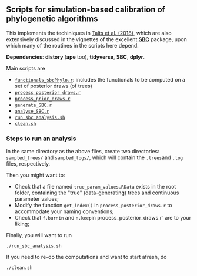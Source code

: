 ## Scripts for simulation-based calibration of phylogenetic algorithms

This implements the techiniques in [Talts et al. (2018)](https://arxiv.org/abs/1804.06788), which are also extensively discussed in the vignettes of the excellent [**SBC**](https://github.com/hyunjimoon/SBC) package, upon which many of the routines in the scripts here depend.

**Dependencies**: **distory** (**ape** too), **tidyverse**, **SBC**, **dplyr**. 

Main scripts are

- [`functionals_sbcPhylo.r`](https://github.com/rbouckaert/DeveloperManual/blob/master/r_scripts/sbc/functionals_sbcPhylo.r): includes the functionals to be computed on a set of posterior draws (of trees)
- [`process_posterior_draws.r`](https://github.com/rbouckaert/DeveloperManual/blob/master/r_scripts/sbc/process_posterior_draws.r)
- [`process_prior_draws.r`](https://github.com/rbouckaert/DeveloperManual/blob/master/r_scripts/sbc/process_prior_draws.r)
- [`generate_SBC.r`](https://github.com/rbouckaert/DeveloperManual/blob/master/r_scripts/sbc/generate_SBC.r)
- [`analyse_SBC.r`](https://github.com/rbouckaert/DeveloperManual/blob/master/r_scripts/sbc/analyse_SBC.r) 
- [`run_sbc_analysis.sh`](https://github.com/rbouckaert/DeveloperManual/blob/master/r_scripts/sbc/run_sbc_analysis.sh)
- [`clean.sh`](https://github.com/rbouckaert/DeveloperManual/blob/master/r_scripts/sbc/clean.sh)

### Steps to run an analysis

In the same directory as the above files, create two directories: `sampled_trees/` and `sampled_logs/`, which will contain the `.trees`and `.log` files, respectively.

Then you might want to:
- Check that a file named `true_param_values.RData` exists in the root folder, containing the "true" (data-generating) trees and continuous parameter values;
- Modify the function `get_index()` in `process_posterior_draws.r` to accommodate your naming conventions;
- Check that `f.burnin` and `n.keep`in process_posterior_draws.r` are to your liking;


Finally, you will want to run 
```
./run_sbc_analysis.sh
```

If you need to re-do the computations and want to start afresh, do

```
./clean.sh
```
